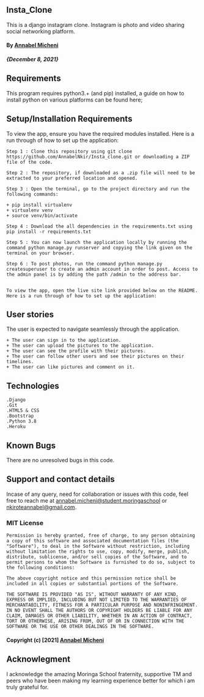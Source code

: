 ## Insta_Clone

This is a django instagram clone. Instagram is photo and video sharing social networking platform.
#### By [Annabel Micheni](https://github.com/AnnabelNkir) 
##### **{December 8, 2021}**

## Requirements

This program requires python3.+ (and pip) installed, a guide on how to install python on various platforms can be found here;

## Setup/Installation Requirements

To view the app, ensure you have the required modules installed. Here is a run through of how to set up the application:
```
Step 1 : Clone this repository using git clone https://github.com/AnnabelNkir/Insta_clone.git or downloading a ZIP file of the code.

Step 2 : The repository, if downloaded as a .zip file will need to be extracted to your preferred location and opened.

Step 3 : Open the terminal, go to the project directory and run the following commands: 

+ pip install virtualenv
+ virtualenv venv
+ source venv/bin/activate

Step 4 : Download the all dependencies in the requirements.txt using pip install -r requirements.txt

Step 5 : You can now launch the application locally by running the command python manage.py runserver and copying the link given on the terminal on your browser.

Step 6 : To post photos, run the command python manage.py createsuperuser to create an admin account in order to post. Access to the admin panel is by adding the path /admin to the address bar.


To view the app, open the live site link provided below on the README. Here is a run through of how to set up the application:

```

## User stories

The user is expected to navigate seamlessly through the application.
```
+ The user can sign in to the application.
+ The user can upload the pictures to the application.
+ The user can see the profile with their pictures.
+ The user can follow other users and see their pictures on their timelines.
+ The user can like pictures and comment on it.
```

## Technologies
```
.Django
.Git
.HTML5 & CSS
.Bootstrap
.Python 3.8
.Heroku

```
## Known Bugs
There are no unresolved bugs in this code.

## Support and contact details

Incase of any query, need for collaboration or issues with this code, feel free to reach me at annabel.micheni@student.moringaschool or nkiroteannabel@gmail.com.


### MIT License

```
Permission is hereby granted, free of charge, to any person obtaining a copy of this software and associated documentation files (the "Software"), to deal in the Software without restriction, including without limitation the rights to use, copy, modify, merge, publish, distribute, sublicense, and/or sell copies of the Software, and to permit persons to whom the Software is furnished to do so, subject to the following conditions:

The above copyright notice and this permission notice shall be included in all copies or substantial portions of the Software.

THE SOFTWARE IS PROVIDED "AS IS", WITHOUT WARRANTY OF ANY KIND, EXPRESS OR IMPLIED, INCLUDING BUT NOT LIMITED TO THE WARRANTIES OF MERCHANTABILITY, FITNESS FOR A PARTICULAR PURPOSE AND NONINFRINGEMENT. IN NO EVENT SHALL THE AUTHORS OR COPYRIGHT HOLDERS BE LIABLE FOR ANY CLAIM, DAMAGES OR OTHER LIABILITY, WHETHER IN AN ACTION OF CONTRACT, TORT OR OTHERWISE, ARISING FROM, OUT OF OR IN CONNECTION WITH THE SOFTWARE OR THE USE OR OTHER DEALINGS IN THE SOFTWARE.

```

#### Copyright (c) [2021] [Annabel Micheni](https://github.com/AnnabelNkir)  ####

## Acknowlegment
I acknowledge the amazing Moringa School fraternity, supportive TM and peers who have been making my learning experience better for which i am truly grateful for.